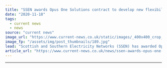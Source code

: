 ```yaml
---
title: "SSEN awards Opus One Solutions contract to develop new flexibility market solutions"
date: "2020-11-18"
tags: 
  - current news
  - news
source: "current news"
image_url: "https://www.current-news.co.uk/static/images/_400x400_crop_center-center/Oxford-houses-TRANSITION-Project-Credit-SSEN.jpg"
image_fp: "/assets/img/post_thumbnails/189.jpg"
lead: "​Scottish and Southern Electricity Networks (SSEN) has awarded Opus One Solutions a contract to develop and deploy solutions to test different flexibility market models."
article_url: "https://www.current-news.co.uk/news/ssen-awards-opus-one-solutions-contract-to-develop-new-flexibility-market-solutions?utm_source=rss-feeds&utm_medium=rss&utm_campaign=rss"
---
```


---
